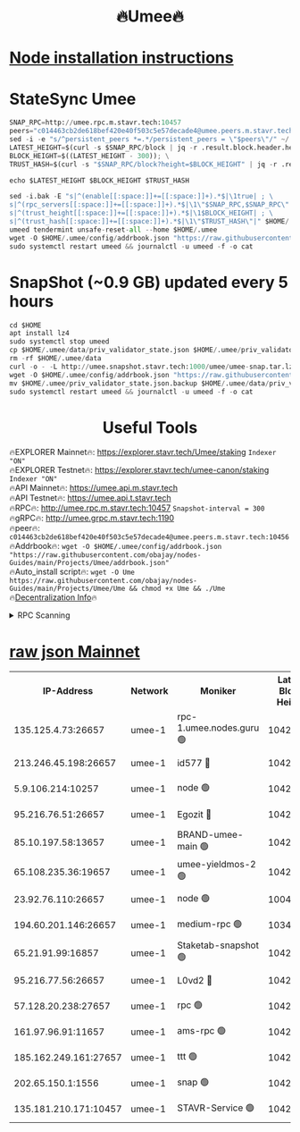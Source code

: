 <h1 align="center"> 🔥Umee🔥</h1>


[Node installation instructions](https://github.com/obajay/nodes-Guides/tree/main/Projects/Umee)
=
# StateSync Umee
```python
SNAP_RPC=http://umee.rpc.m.stavr.tech:10457
peers="c014463cb2de618bef420e40f503c5e57decade4@umee.peers.m.stavr.tech:10456"
sed -i -e "s/^persistent_peers *=.*/persistent_peers = \"$peers\"/" ~/.umee/config/config.toml
LATEST_HEIGHT=$(curl -s $SNAP_RPC/block | jq -r .result.block.header.height); \
BLOCK_HEIGHT=$((LATEST_HEIGHT - 300)); \
TRUST_HASH=$(curl -s "$SNAP_RPC/block?height=$BLOCK_HEIGHT" | jq -r .result.block_id.hash)

echo $LATEST_HEIGHT $BLOCK_HEIGHT $TRUST_HASH

sed -i.bak -E "s|^(enable[[:space:]]+=[[:space:]]+).*$|\1true| ; \
s|^(rpc_servers[[:space:]]+=[[:space:]]+).*$|\1\"$SNAP_RPC,$SNAP_RPC\"| ; \
s|^(trust_height[[:space:]]+=[[:space:]]+).*$|\1$BLOCK_HEIGHT| ; \
s|^(trust_hash[[:space:]]+=[[:space:]]+).*$|\1\"$TRUST_HASH\"|" $HOME/.umee/config/config.toml
umeed tendermint unsafe-reset-all --home $HOME/.umee
wget -O $HOME/.umee/config/addrbook.json "https://raw.githubusercontent.com/obajay/nodes-Guides/main/Projects/Umee/addrbook.json"
sudo systemctl restart umeed && journalctl -u umeed -f -o cat
```
# SnapShot (~0.9 GB) updated every 5 hours
```python
cd $HOME
apt install lz4
sudo systemctl stop umeed
cp $HOME/.umee/data/priv_validator_state.json $HOME/.umee/priv_validator_state.json.backup
rm -rf $HOME/.umee/data
curl -o - -L http://umee.snapshot.stavr.tech:1000/umee/umee-snap.tar.lz4 | lz4 -c -d - | tar -x -C $HOME/.umee --strip-components 2
wget -O $HOME/.umee/config/addrbook.json "https://raw.githubusercontent.com/obajay/nodes-Guides/main/Projects/Umee/addrbook.json"
mv $HOME/.umee/priv_validator_state.json.backup $HOME/.umee/data/priv_validator_state.json
sudo systemctl restart umeed && journalctl -u umeed -f -o cat
```
 <h1 align="center"> Useful Tools</h1>

🔥EXPLORER Mainnet🔥:      https://explorer.stavr.tech/Umee/staking             `Indexer "ON"` \
🔥EXPLORER Testnet🔥:        https://explorer.stavr.tech/umee-canon/staking      `Indexer "ON"` \
🔥API Mainnet🔥:                   https://umee.api.m.stavr.tech \
🔥API Testnet🔥:                     https://umee.api.t.stavr.tech \
🔥RPC🔥:                                   http://umee.rpc.m.stavr.tech:10457                     `Snapshot-interval = 300` \
🔥gRPC🔥:                              http://umee.grpc.m.stavr.tech:1190 \
🔥peer🔥:                     `c014463cb2de618bef420e40f503c5e57decade4@umee.peers.m.stavr.tech:10456` \
🔥Addrbook🔥:    ```wget -O $HOME/.umee/config/addrbook.json "https://raw.githubusercontent.com/obajay/nodes-Guides/main/Projects/Umee/addrbook.json"``` \
🔥Auto_install script🔥: ```wget -O Ume https://raw.githubusercontent.com/obajay/nodes-Guides/main/Projects/Umee/Ume && chmod +x Ume && ./Ume``` \
🔥[Decentralization Info](https://github.com/obajay/StateSync-snapshots/tree/main/Projects/Umee/Decentralization)🔥

<details>
<summary>RPC Scanning</summary>

<h2 align="center"> We scan nodes in real time every 4 hours. And we provide the final result of RPC endpoints.
We cannot influence the operation of these nodes in any way. </h2>


```python
If Voting Power is higher than 0 --> then the Node is a validator of the network and may be subject to attack and be a potential threat to the chain.
```
```python
We marked such validators with a red symbol
```

</details>

[raw json Mainnet](https://rpc-check.umeem.stavr.tech/umeem/rpc-umeem-result.json)
=



<table><tr><th>IP-Address</th><th>Network</th><th>Moniker</th><th>Latest Block Height</th><th>Earliest Block Height</th><th>Catching Up</th><th>Tx Index</th><th>Voting Power</th><th>Scan Time</th></tr><tr><td>135.125.4.73:26657</td><td>umee-1</td><td>rpc-1.umee.nodes.guru 🟢</td><td>10428306</td><td>5167386</td><td>False</td><td>on</td><td>0</td><td>2024-02-03T14:04:35.741859093UTC</td></tr><tr><td>213.246.45.198:26657</td><td>umee-1</td><td>id577 🔴</td><td>10428292</td><td>7100001</td><td>False</td><td>on</td><td>35104871</td><td>2024-02-03T14:03:14.300290271UTC</td></tr><tr><td>5.9.106.214:10257</td><td>umee-1</td><td>node 🟢</td><td>10428301</td><td>7942001</td><td>False</td><td>on</td><td>0</td><td>2024-02-03T14:04:10.164143815UTC</td></tr><tr><td>95.216.76.51:26657</td><td>umee-1</td><td>Egozit 🔴</td><td>10428305</td><td>8262001</td><td>False</td><td>off</td><td>38425376</td><td>2024-02-03T14:04:33.367485445UTC</td></tr><tr><td>85.10.197.58:13657</td><td>umee-1</td><td>BRAND-umee-main 🟢</td><td>10428295</td><td>8427832</td><td>False</td><td>on</td><td>0</td><td>2024-02-03T14:03:29.291550266UTC</td></tr><tr><td>65.108.235.36:19657</td><td>umee-1</td><td>umee-yieldmos-2 🟢</td><td>10428285</td><td>9575548</td><td>False</td><td>on</td><td>0</td><td>2024-02-03T14:02:33.000531431UTC</td></tr><tr><td>23.92.76.110:26657</td><td>umee-1</td><td>node 🟢</td><td>10046600</td><td>9953901</td><td>False</td><td>on</td><td>0</td><td>2024-02-03T14:05:14.453039313UTC</td></tr><tr><td>194.60.201.146:26657</td><td>umee-1</td><td>medium-rpc 🟢</td><td>10341285</td><td>9984137</td><td>False</td><td>on</td><td>0</td><td>2024-02-03T14:03:20.856349004UTC</td></tr><tr><td>65.21.91.99:16857</td><td>umee-1</td><td>Staketab-snapshot 🟢</td><td>10428297</td><td>9992001</td><td>False</td><td>off</td><td>0</td><td>2024-02-03T14:03:46.136364708UTC</td></tr><tr><td>95.216.77.56:26657</td><td>umee-1</td><td>L0vd2 🔴</td><td>10428309</td><td>10328309</td><td>False</td><td>off</td><td>37540063</td><td>2024-02-03T14:04:55.004232891UTC</td></tr><tr><td>57.128.20.238:27657</td><td>umee-1</td><td>rpc 🟢</td><td>10428303</td><td>10337379</td><td>False</td><td>on</td><td>0</td><td>2024-02-03T14:04:18.591900153UTC</td></tr><tr><td>161.97.96.91:11657</td><td>umee-1</td><td>ams-rpc 🟢</td><td>10428309</td><td>10352001</td><td>False</td><td>on</td><td>0</td><td>2024-02-03T14:04:55.314147435UTC</td></tr><tr><td>185.162.249.161:27657</td><td>umee-1</td><td>ttt 🟢</td><td>10428299</td><td>10381617</td><td>False</td><td>on</td><td>0</td><td>2024-02-03T14:03:58.718775416UTC</td></tr><tr><td>202.65.150.1:1556</td><td>umee-1</td><td>snap 🟢</td><td>10428301</td><td>10427022</td><td>False</td><td>on</td><td>0</td><td>2024-02-03T14:04:07.754435268UTC</td></tr><tr><td>135.181.210.171:10457</td><td>umee-1</td><td>STAVR-Service 🟢</td><td>10428307</td><td>10427901</td><td>False</td><td>on</td><td>0</td><td>2024-02-03T14:04:44.445267078UTC</td></tr></table>
